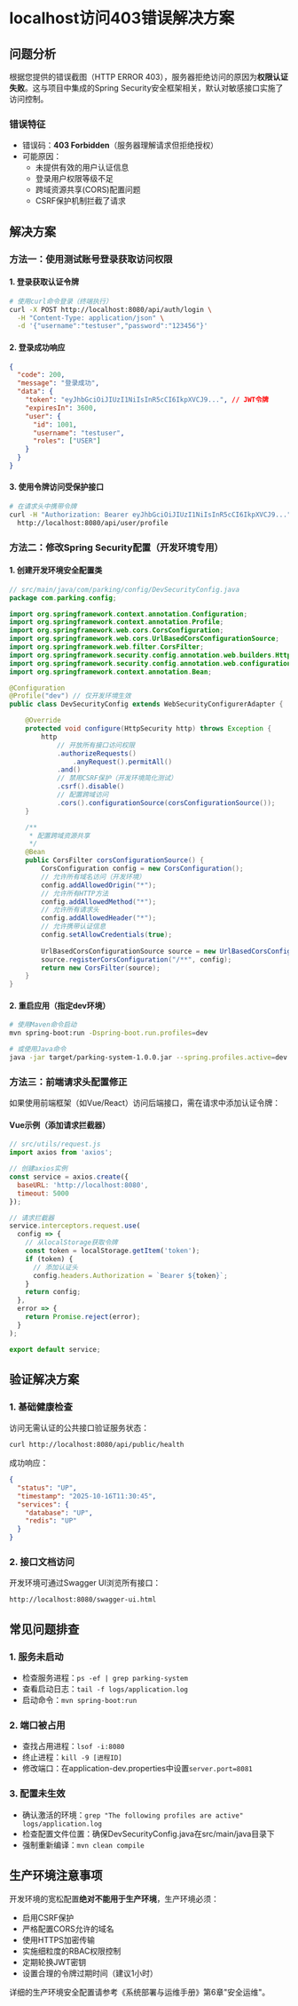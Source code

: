 # localhost访问403错误解决方案

## 问题分析

根据您提供的错误截图（HTTP ERROR 403），服务器拒绝访问的原因为**权限认证失败**。这与项目中集成的Spring Security安全框架相关，默认对敏感接口实施了访问控制。

### 错误特征
- 错误码：**403 Forbidden**（服务器理解请求但拒绝授权）
- 可能原因：
  - 未提供有效的用户认证信息
  - 登录用户权限等级不足
  - 跨域资源共享(CORS)配置问题
  - CSRF保护机制拦截了请求

## 解决方案

### 方法一：使用测试账号登录获取访问权限

#### 1. 登录获取认证令牌
```bash
# 使用curl命令登录（终端执行）
curl -X POST http://localhost:8080/api/auth/login \
  -H "Content-Type: application/json" \
  -d '{"username":"testuser","password":"123456"}'
```

#### 2. 登录成功响应
```json
{
  "code": 200,
  "message": "登录成功",
  "data": {
    "token": "eyJhbGciOiJIUzI1NiIsInR5cCI6IkpXVCJ9...", // JWT令牌
    "expiresIn": 3600,
    "user": {
      "id": 1001,
      "username": "testuser",
      "roles": ["USER"]
    }
  }
}
```

#### 3. 使用令牌访问受保护接口
```bash
# 在请求头中携带令牌
curl -H "Authorization: Bearer eyJhbGciOiJIUzI1NiIsInR5cCI6IkpXVCJ9..." \
  http://localhost:8080/api/user/profile
```

### 方法二：修改Spring Security配置（开发环境专用）

#### 1. 创建开发环境安全配置类
```java
// src/main/java/com/parking/config/DevSecurityConfig.java
package com.parking.config;

import org.springframework.context.annotation.Configuration;
import org.springframework.context.annotation.Profile;
import org.springframework.web.cors.CorsConfiguration;
import org.springframework.web.cors.UrlBasedCorsConfigurationSource;
import org.springframework.web.filter.CorsFilter;
import org.springframework.security.config.annotation.web.builders.HttpSecurity;
import org.springframework.security.config.annotation.web.configuration.WebSecurityConfigurerAdapter;
import org.springframework.context.annotation.Bean;

@Configuration
@Profile("dev") // 仅开发环境生效
public class DevSecurityConfig extends WebSecurityConfigurerAdapter {

    @Override
    protected void configure(HttpSecurity http) throws Exception {
        http
            // 开放所有接口访问权限
            .authorizeRequests()
                .anyRequest().permitAll()
            .and()
            // 禁用CSRF保护（开发环境简化测试）
            .csrf().disable()
            // 配置跨域访问
            .cors().configurationSource(corsConfigurationSource());
    }

    /**
     * 配置跨域资源共享
     */
    @Bean
    public CorsFilter corsConfigurationSource() {
        CorsConfiguration config = new CorsConfiguration();
        // 允许所有域名访问（开发环境）
        config.addAllowedOrigin("*");
        // 允许所有HTTP方法
        config.addAllowedMethod("*");
        // 允许所有请求头
        config.addAllowedHeader("*");
        // 允许携带认证信息
        config.setAllowCredentials(true);
        
        UrlBasedCorsConfigurationSource source = new UrlBasedCorsConfigurationSource();
        source.registerCorsConfiguration("/**", config);
        return new CorsFilter(source);
    }
}
```

#### 2. 重启应用（指定dev环境）
```bash
# 使用Maven命令启动
mvn spring-boot:run -Dspring-boot.run.profiles=dev

# 或使用Java命令
java -jar target/parking-system-1.0.0.jar --spring.profiles.active=dev
```

### 方法三：前端请求头配置修正

如果使用前端框架（如Vue/React）访问后端接口，需在请求中添加认证令牌：

#### Vue示例（添加请求拦截器）
```javascript
// src/utils/request.js
import axios from 'axios';

// 创建axios实例
const service = axios.create({
  baseURL: 'http://localhost:8080',
  timeout: 5000
});

// 请求拦截器
service.interceptors.request.use(
  config => {
    // 从localStorage获取令牌
    const token = localStorage.getItem('token');
    if (token) {
      // 添加认证头
      config.headers.Authorization = `Bearer ${token}`;
    }
    return config;
  },
  error => {
    return Promise.reject(error);
  }
);

export default service;
```

## 验证解决方案

### 1. 基础健康检查
访问无需认证的公共接口验证服务状态：
```bash
curl http://localhost:8080/api/public/health
```
成功响应：
```json
{
  "status": "UP",
  "timestamp": "2025-10-16T11:30:45",
  "services": {
    "database": "UP",
    "redis": "UP"
  }
}
```

### 2. 接口文档访问
开发环境可通过Swagger UI浏览所有接口：
```
http://localhost:8080/swagger-ui.html
```

## 常见问题排查

### 1. 服务未启动
- 检查服务进程：`ps -ef | grep parking-system`
- 查看启动日志：`tail -f logs/application.log`
- 启动命令：`mvn spring-boot:run`

### 2. 端口被占用
- 查找占用进程：`lsof -i:8080`
- 终止进程：`kill -9 [进程ID]`
- 修改端口：在application-dev.properties中设置`server.port=8081`

### 3. 配置未生效
- 确认激活的环境：`grep "The following profiles are active" logs/application.log`
- 检查配置文件位置：确保DevSecurityConfig.java在src/main/java目录下
- 强制重新编译：`mvn clean compile`

## 生产环境注意事项

开发环境的宽松配置**绝对不能用于生产环境**，生产环境必须：
- 启用CSRF保护
- 严格配置CORS允许的域名
- 使用HTTPS加密传输
- 实施细粒度的RBAC权限控制
- 定期轮换JWT密钥
- 设置合理的令牌过期时间（建议1小时）

详细的生产环境安全配置请参考《系统部署与运维手册》第6章"安全运维"。
